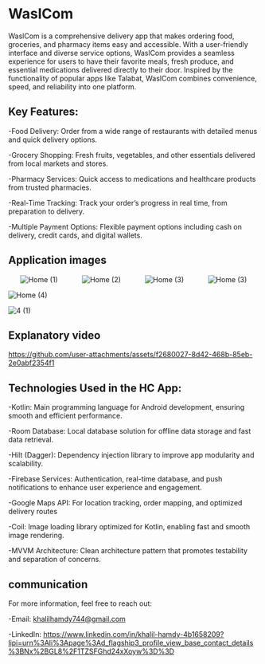 # WaslCom
WaslCom is a comprehensive delivery app that makes ordering food, groceries, and pharmacy items easy and accessible. With a user-friendly interface and diverse service options, WaslCom provides a seamless experience for users to have their favorite meals, fresh produce, and essential medications delivered directly to their door. Inspired by the functionality of popular apps like Talabat, WaslCom combines convenience, speed, and reliability into one platform.

## Key Features:
-Food Delivery: Order from a wide range of restaurants with detailed menus and quick delivery options.

-Grocery Shopping: Fresh fruits, vegetables, and other essentials delivered from local markets and stores.

-Pharmacy Services: Quick access to medications and healthcare products from trusted pharmacies.

-Real-Time Tracking: Track your order’s progress in real time, from preparation to delivery.

-Multiple Payment Options: Flexible payment options including cash on delivery, credit cards, and digital wallets.
## Application images
<div style="display: flex; justify-content: space-around;">
  
  <img src="https://github.com/user-attachments/assets/d470fd1c-aa6b-4347-a731-2e64fe427575" alt="Home (1)"/>
  <img src="https://github.com/user-attachments/assets/28a01e34-d7ff-416f-9574-69f3fe560897" alt="Home (2)"/>
  <img src="https://github.com/user-attachments/assets/def8270b-ccf0-41d0-b511-1b1c417d9fe2" alt="Home (3)"/>
  <img src="https://github.com/user-attachments/assets/7847677d-e045-4356-b7d5-6bf3d308c84e" alt="Home (3)"/>
</div>

![Home (4)](https://github.com/user-attachments/assets/cbc21d11-097c-40f7-b6f6-504256a1ad6e)

![4 (1)](https://github.com/user-attachments/assets/976010e4-37c6-4d2d-a51c-bbfcc7d791ca)

## Explanatory video
https://github.com/user-attachments/assets/f2680027-8d42-468b-85eb-2e0abf2354f1

## Technologies Used in the HC App:

-Kotlin: Main programming language for Android development, ensuring smooth and efficient performance.

-Room Database: Local database solution for offline data storage and fast data retrieval.

-Hilt (Dagger): Dependency injection library to improve app modularity and scalability.

-Firebase Services: Authentication, real-time database, and push notifications to enhance user experience and engagement.

-Google Maps API: For location tracking, order mapping, and optimized delivery routes

-Coil: Image loading library optimized for Kotlin, enabling fast and smooth image rendering.

-MVVM Architecture: Clean architecture pattern that promotes testability and separation of concerns.


## communication
For more information, feel free to reach out:

-Email: khalilhamdy744@gmail.com

-LinkedIn: https://www.linkedin.com/in/khalil-hamdy-4b1658209?lipi=urn%3Ali%3Apage%3Ad_flagship3_profile_view_base_contact_details%3BNx%2BGL8%2F1TZSFGhd24xXoyw%3D%3D
